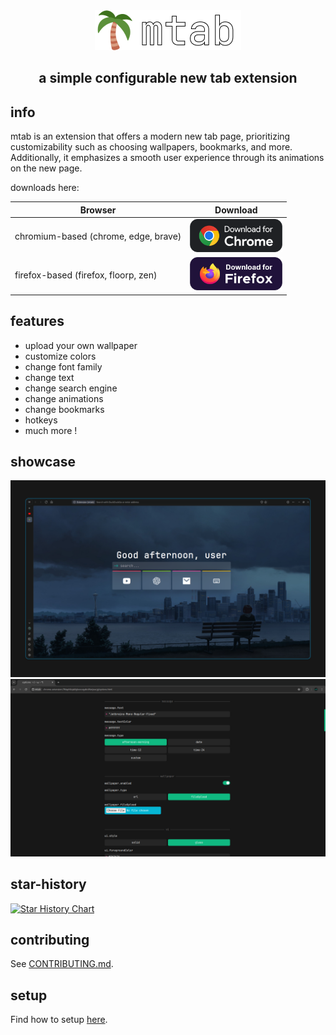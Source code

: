 <div align="center">

<img src="./assets/logo-full.png">

## a simple configurable new tab extension

</div>

## info

mtab is an extension that offers a modern new tab page, prioritizing customizability such as choosing wallpapers, bookmarks, and more. Additionally, it emphasizes a smooth user experience through its animations on the new page.

downloads here:

| Browser                              | Download                                                                                                                                                                |
| ------------------------------------ | ----------------------------------------------------------------------------------------------------------------------------------------------------------------------- |
| chromium-based (chrome, edge, brave) | [<img src="./assets/download/download-chrome.svg" height="53" alt="Chromium Download">](https://chromewebstore.google.com/detail/mtab/fdaphilojaklgkoocegabckfanjoacjg) |
| firefox-based (firefox, floorp, zen) | [<img src="./assets/download/download-firefox.svg" height="53" alt="Firefox Download">](https://addons.mozilla.org/en-US/firefox/addon/mtab)                            |

## features

- upload your own wallpaper
- customize colors
- change font family
- change text
- change search engine
- change animations
- change bookmarks
- hotkeys
- much more !

## showcase

![showcase](./assets/mtab-zen-showcase.png)
![demo-5](./assets/5.png)

## star-history

[![Star History Chart](https://api.star-history.com/svg?repos=maxhu08/mtab&type=Date)](https://star-history.com/#maxhu08/mtab&Date)

## contributing

See [CONTRIBUTING.md](./docs/CONTRIBUTING.md).

## setup

Find how to setup [here](./docs/SETUP.md).

</div>

